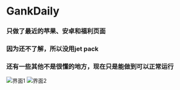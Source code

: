 # GankDaily
### 只做了最近的苹果、安卓和福利页面
### 因为还不了解，所以没用jet pack
### 还有一些其他不是很懂的地方，现在只是能做到可以正常运行
![界面1](https://github.com/leishui/GankDaily/blob/master/app/src/main/res/img/1.gif)
![界面2](https://git*hub.com/leishui/GankDaily/blob/master/app/src/main/res/img/2.gif)